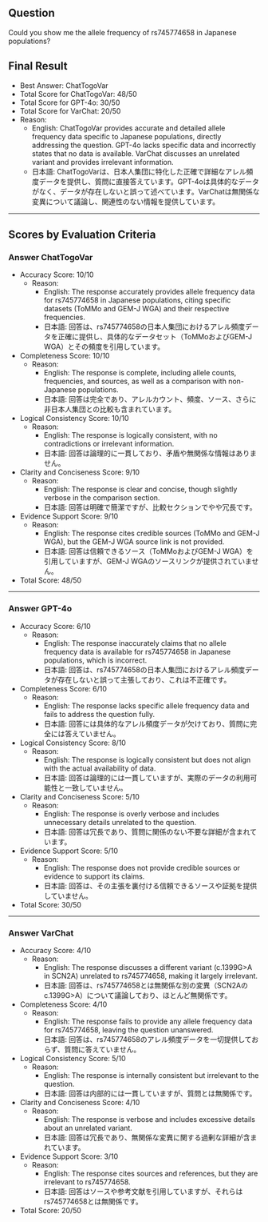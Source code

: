 ## Question

Could you show me the allele frequency of rs745774658 in Japanese populations?

## Final Result

- Best Answer: ChatTogoVar
- Total Score for ChatTogoVar: 48/50
- Total Score for GPT-4o: 30/50
- Total Score for VarChat: 20/50
- Reason:
  - English: ChatTogoVar provides accurate and detailed allele frequency data specific to Japanese populations, directly addressing the question. GPT-4o lacks specific data and incorrectly states that no data is available. VarChat discusses an unrelated variant and provides irrelevant information.
  - 日本語: ChatTogoVarは、日本人集団に特化した正確で詳細なアレル頻度データを提供し、質問に直接答えています。GPT-4oは具体的なデータがなく、データが存在しないと誤って述べています。VarChatは無関係な変異について議論し、関連性のない情報を提供しています。

---

## Scores by Evaluation Criteria

### Answer ChatTogoVar
- Accuracy Score: 10/10
  - Reason: 
    - English: The response accurately provides allele frequency data for rs745774658 in Japanese populations, citing specific datasets (ToMMo and GEM-J WGA) and their respective frequencies.
    - 日本語: 回答は、rs745774658の日本人集団におけるアレル頻度データを正確に提供し、具体的なデータセット（ToMMoおよびGEM-J WGA）とその頻度を引用しています。
- Completeness Score: 10/10
  - Reason: 
    - English: The response is complete, including allele counts, frequencies, and sources, as well as a comparison with non-Japanese populations.
    - 日本語: 回答は完全であり、アレルカウント、頻度、ソース、さらに非日本人集団との比較も含まれています。
- Logical Consistency Score: 10/10
  - Reason: 
    - English: The response is logically consistent, with no contradictions or irrelevant information.
    - 日本語: 回答は論理的に一貫しており、矛盾や無関係な情報はありません。
- Clarity and Conciseness Score: 9/10
  - Reason: 
    - English: The response is clear and concise, though slightly verbose in the comparison section.
    - 日本語: 回答は明確で簡潔ですが、比較セクションでやや冗長です。
- Evidence Support Score: 9/10
  - Reason: 
    - English: The response cites credible sources (ToMMo and GEM-J WGA), but the GEM-J WGA source link is not provided.
    - 日本語: 回答は信頼できるソース（ToMMoおよびGEM-J WGA）を引用していますが、GEM-J WGAのソースリンクが提供されていません。
- Total Score: 48/50

---

### Answer GPT-4o
- Accuracy Score: 6/10
  - Reason: 
    - English: The response inaccurately claims that no allele frequency data is available for rs745774658 in Japanese populations, which is incorrect.
    - 日本語: 回答は、rs745774658の日本人集団におけるアレル頻度データが存在しないと誤って主張しており、これは不正確です。
- Completeness Score: 6/10
  - Reason: 
    - English: The response lacks specific allele frequency data and fails to address the question fully.
    - 日本語: 回答には具体的なアレル頻度データが欠けており、質問に完全には答えていません。
- Logical Consistency Score: 8/10
  - Reason: 
    - English: The response is logically consistent but does not align with the actual availability of data.
    - 日本語: 回答は論理的には一貫していますが、実際のデータの利用可能性と一致していません。
- Clarity and Conciseness Score: 5/10
  - Reason: 
    - English: The response is overly verbose and includes unnecessary details unrelated to the question.
    - 日本語: 回答は冗長であり、質問に関係のない不要な詳細が含まれています。
- Evidence Support Score: 5/10
  - Reason: 
    - English: The response does not provide credible sources or evidence to support its claims.
    - 日本語: 回答は、その主張を裏付ける信頼できるソースや証拠を提供していません。
- Total Score: 30/50

---

### Answer VarChat
- Accuracy Score: 4/10
  - Reason: 
    - English: The response discusses a different variant (c.1399G>A in SCN2A) unrelated to rs745774658, making it largely irrelevant.
    - 日本語: 回答は、rs745774658とは無関係な別の変異（SCN2Aのc.1399G>A）について議論しており、ほとんど無関係です。
- Completeness Score: 4/10
  - Reason: 
    - English: The response fails to provide any allele frequency data for rs745774658, leaving the question unanswered.
    - 日本語: 回答は、rs745774658のアレル頻度データを一切提供しておらず、質問に答えていません。
- Logical Consistency Score: 5/10
  - Reason: 
    - English: The response is internally consistent but irrelevant to the question.
    - 日本語: 回答は内部的には一貫していますが、質問とは無関係です。
- Clarity and Conciseness Score: 4/10
  - Reason: 
    - English: The response is verbose and includes excessive details about an unrelated variant.
    - 日本語: 回答は冗長であり、無関係な変異に関する過剰な詳細が含まれています。
- Evidence Support Score: 3/10
  - Reason: 
    - English: The response cites sources and references, but they are irrelevant to rs745774658.
    - 日本語: 回答はソースや参考文献を引用していますが、それらはrs745774658とは無関係です。
- Total Score: 20/50
